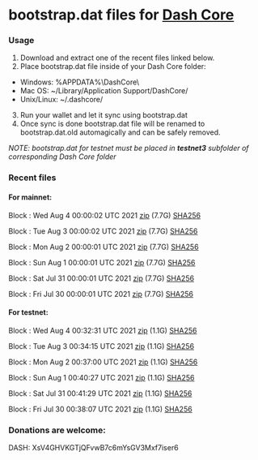 # bootstrap.dat files for [Dash Core](https://github.com/dashpay/dash)

### Usage

1. Download and extract one of the recent files linked below.
2. Place bootstrap.dat file inside of your Dash Core folder:
 - Windows: %APPDATA%\DashCore\
 - Mac OS: ~/Library/Application Support/DashCore/
 - Unix/Linux: ~/.dashcore/
3. Run your wallet and let it sync using bootstrap.dat
4. Once sync is done bootstrap.dat file will be renamed to bootstrap.dat.old automagically and can be safely removed.

_NOTE: bootstrap.dat for testnet must be placed in **testnet3** subfolder of corresponding Dash Core folder_

### Recent files

#### For mainnet:

Block [](https://insight.dash.org/insight/block/): Wed Aug  4 00:00:02 UTC 2021 [zip](https://dash-bootstrap.ams3.digitaloceanspaces.com/mainnet/2021-08-04/bootstrap.dat.zip) (7.7G) [SHA256](https://dash-bootstrap.ams3.digitaloceanspaces.com/mainnet/2021-08-04/sha256.txt)

Block [](https://insight.dash.org/insight/block/): Tue Aug  3 00:00:02 UTC 2021 [zip](https://dash-bootstrap.ams3.digitaloceanspaces.com/mainnet/2021-08-03/bootstrap.dat.zip) (7.7G) [SHA256](https://dash-bootstrap.ams3.digitaloceanspaces.com/mainnet/2021-08-03/sha256.txt)

Block [](https://insight.dash.org/insight/block/): Mon Aug  2 00:00:01 UTC 2021 [zip](https://dash-bootstrap.ams3.digitaloceanspaces.com/mainnet/2021-08-02/bootstrap.dat.zip) (7.7G) [SHA256](https://dash-bootstrap.ams3.digitaloceanspaces.com/mainnet/2021-08-02/sha256.txt)

Block [](https://insight.dash.org/insight/block/): Sun Aug  1 00:00:01 UTC 2021 [zip](https://dash-bootstrap.ams3.digitaloceanspaces.com/mainnet/2021-08-01/bootstrap.dat.zip) (7.7G) [SHA256](https://dash-bootstrap.ams3.digitaloceanspaces.com/mainnet/2021-08-01/sha256.txt)

Block [](https://insight.dash.org/insight/block/): Sat Jul 31 00:00:01 UTC 2021 [zip](https://dash-bootstrap.ams3.digitaloceanspaces.com/mainnet/2021-07-31/bootstrap.dat.zip) (7.7G) [SHA256](https://dash-bootstrap.ams3.digitaloceanspaces.com/mainnet/2021-07-31/sha256.txt)

Block [](https://insight.dash.org/insight/block/): Fri Jul 30 00:00:01 UTC 2021 [zip](https://dash-bootstrap.ams3.digitaloceanspaces.com/mainnet/2021-07-30/bootstrap.dat.zip) (7.7G) [SHA256](https://dash-bootstrap.ams3.digitaloceanspaces.com/mainnet/2021-07-30/sha256.txt)


#### For testnet:

Block [](https://testnet-insight.dashevo.org/insight/block/): Wed Aug  4 00:32:31 UTC 2021 [zip](https://dash-bootstrap.ams3.digitaloceanspaces.com/testnet/2021-08-04/bootstrap.dat.zip) (1.1G) [SHA256](https://dash-bootstrap.ams3.digitaloceanspaces.com/testnet/2021-08-04/sha256.txt)

Block [](https://testnet-insight.dashevo.org/insight/block/): Tue Aug  3 00:34:15 UTC 2021 [zip](https://dash-bootstrap.ams3.digitaloceanspaces.com/testnet/2021-08-03/bootstrap.dat.zip) (1.1G) [SHA256](https://dash-bootstrap.ams3.digitaloceanspaces.com/testnet/2021-08-03/sha256.txt)

Block [](https://testnet-insight.dashevo.org/insight/block/): Mon Aug  2 00:37:00 UTC 2021 [zip](https://dash-bootstrap.ams3.digitaloceanspaces.com/testnet/2021-08-02/bootstrap.dat.zip) (1.1G) [SHA256](https://dash-bootstrap.ams3.digitaloceanspaces.com/testnet/2021-08-02/sha256.txt)

Block [](https://testnet-insight.dashevo.org/insight/block/): Sun Aug  1 00:40:27 UTC 2021 [zip](https://dash-bootstrap.ams3.digitaloceanspaces.com/testnet/2021-08-01/bootstrap.dat.zip) (1.1G) [SHA256](https://dash-bootstrap.ams3.digitaloceanspaces.com/testnet/2021-08-01/sha256.txt)

Block [](https://testnet-insight.dashevo.org/insight/block/): Sat Jul 31 00:41:29 UTC 2021 [zip](https://dash-bootstrap.ams3.digitaloceanspaces.com/testnet/2021-07-31/bootstrap.dat.zip) (1.1G) [SHA256](https://dash-bootstrap.ams3.digitaloceanspaces.com/testnet/2021-07-31/sha256.txt)

Block [](https://testnet-insight.dashevo.org/insight/block/): Fri Jul 30 00:38:07 UTC 2021 [zip](https://dash-bootstrap.ams3.digitaloceanspaces.com/testnet/2021-07-30/bootstrap.dat.zip) (1.1G) [SHA256](https://dash-bootstrap.ams3.digitaloceanspaces.com/testnet/2021-07-30/sha256.txt)


### Donations are welcome:

DASH: XsV4GHVKGTjQFvwB7c6mYsGV3Mxf7iser6
